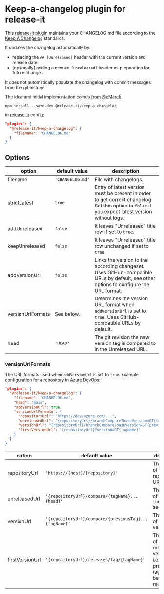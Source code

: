 # Keep-a-changelog plugin for release-it

This [release-it plugin](https://github.com/release-it/release-it/blob/master/docs/plugins.md) maintains your
CHANGELOG.md file according to the [Keep A Changelog](https://keepachangelog.com/) standards.

It updates the changelog automatically by:

- replacing the `## [Unreleased]` header with the current version and release date.
- [optionally] adding a new `## [Unreleased]` header as preparation for future changes.

It does not automatically populate the changelog with commit messages from the git history!

The idea and initial implementation comes [from @eMarek](https://github.com/release-it/release-it/issues/662).

```
npm install --save-dev @release-it/keep-a-changelog
```

In [release-it](https://github.com/release-it/release-it) config:

```json
"plugins": {
  "@release-it/keep-a-changelog": {
    "filename": "CHANGELOG.md"
  }
}
```

## Options

| option            | default value    | description                                                                                                                                      |
| ----------------- | ---------------- | ------------------------------------------------------------------------------------------------------------------------------------------------ |
| filename          | `'CHANGELOG.md'` | File with changelogs.                                                                                                                            |
| strictLatest      | `true`           | Entry of latest version must be present in order to get correct changelog. Set this option to `false` if you expect latest version without logs. |
| addUnreleased     | `false`          | It leaves "Unreleased" title row if set to `true`.                                                                                               |
| keepUnreleased    | `false`          | It leaves "Unreleased" title row unchanged if set to `true`.                                                                                     |
| addVersionUrl     | `false`          | Links the version to the according changeset. Uses GitHub-compatible URLs by default, see other options to configure the URL format.             |
| versionUrlFormats | See below.       | Determines the version URL format when `addVersionUrl` is set to `true`. Uses GitHub-compatible URLs by default.                                 |
| head              | `'HEAD'`         | The git revision the new version tag is compared to in the Unreleased URL.                                                                       |

### versionUrlFormats

The URL formats used when `addVersionUrl` is set to `true`. Example configuration for a repository in Azure DevOps:

```json
"plugins": {
  "@release-it/keep-a-changelog": {
    "filename": "CHANGELOG.md",
    "head": "main",
    "addVersionUrl": true,
    "versionUrlFormats": {
      "repositoryUrl": "https://dev.azure.com/...",
      "unreleasedUrl": "{repositoryUrl}/branchCompare?baseVersion=GT{tagName}&targetVersion=GB{head}",
      "versionUrl": "{repositoryUrl}/branchCompare?baseVersion=GT{previousTag}&targetVersion=GT{tagName}",
      "firstVersionUrl": "{repositoryUrl}?version=GT{tagName}"
    }
  }
}
```

| option          | default value                                         | description                                                                                 |
| --------------- | ----------------------------------------------------- | ------------------------------------------------------------------------------------------- |
| repositoryUrl   | `'https://{host}/{repository}'`                       | The format of the repository URL.                                                           |
| unreleasedUrl   | `'{repositoryUrl}/compare/{tagName}...{head}'`        | The format of the `[unreleased]` section URL.                                               |
| versionUrl      | `'{repositoryUrl}/compare/{previousTag}...{tagName}'` | The format of a release version URL.                                                        |
| firstVersionUrl | `'{repositoryUrl}/releases/tag/{tagName}'`            | The format of the first release version URL, i.e. when no previous tags have been released. |
